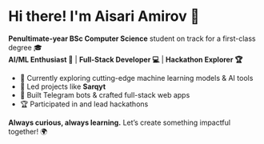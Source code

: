 # Hi there! I'm Aisari Amirov 👋

**Penultimate-year BSc Computer Science** student on track for a first-class degree 🎓  
**AI/ML Enthusiast 🤖** | **Full-Stack Developer 💻** | **Hackathon Explorer 🏆**

- 🌱 Currently exploring cutting-edge machine learning models & AI tools
- 🚀 Led projects like **Sarqyt**
- 🔧 Built Telegram bots & crafted full-stack web apps
- 🏆 Participated in and lead hackathons

**Always curious, always learning.** Let’s create something impactful together! 🌍



<!--
**AIsari017/AIsari017** is a ✨ _special_ ✨ repository because its `README.md` (this file) appears on your GitHub profile.

Here are some ideas to get you started:

- 🔭 I’m currently working on ...
- 🌱 I’m currently learning ...
- 👯 I’m looking to collaborate on ...
- 🤔 I’m looking for help with ...
- 💬 Ask me about ...
- 📫 How to reach me: ...
- 😄 Pronouns: ...
- ⚡ Fun fact: ...
-->
